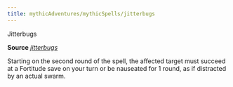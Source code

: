 ```yaml
---
title: mythicAdventures/mythicSpells/jitterbugs
---
```

Jitterbugs

**Source** [_jitterbugs_](advancedRaceGuide/coreRaces/gnomes.md#_jitterbugs)

Starting on the second round of the spell, the affected target must succeed at a Fortitude save on your turn or be nauseated for 1 round, as if distracted by an actual swarm.

